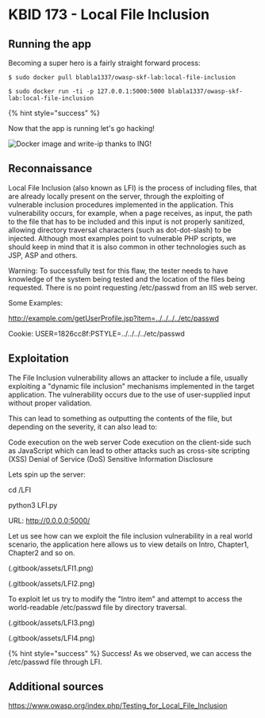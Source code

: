 # KBID 173 - Local File Inclusion


## Running the app

Becoming a super hero is a fairly straight forward process:

```text
$ sudo docker pull blabla1337/owasp-skf-lab:local-file-inclusion
```

```text
$ sudo docker run -ti -p 127.0.0.1:5000:5000 blabla1337/owasp-skf-lab:local-file-inclusion
```

{% hint style="success" %}

Now that the app is running let's go hacking! 

![Docker image and write-ip thanks to ING!](https://github.com/blabla1337/skf-labs/tree/3dc6dc14b5c176c8889318d4ea3fb3bc1cff49a5/.gitbook/assets/ING_Primary_Logo.png)

## Reconnaissance

Local File Inclusion (also known as LFI) is the process of including files, that are already locally present on the server, through the exploiting of vulnerable inclusion procedures implemented in the application. This vulnerability occurs, for example, when a page receives, as input, the path to the file that has to be included and this input is not properly sanitized, allowing directory traversal characters (such as dot-dot-slash) to be injected. Although most examples point to vulnerable PHP scripts, we should keep in mind that it is also common in other technologies such as JSP, ASP and others.

Warning: To successfully test for this flaw, the tester needs to have knowledge of the system being tested and the location of the files being requested. There is no point requesting /etc/passwd from an IIS web server.

Some Examples:

http://example.com/getUserProfile.jsp?item=../../../../etc/passwd

Cookie: USER=1826cc8f:PSTYLE=../../../../etc/passwd

## Exploitation

The File Inclusion vulnerability allows an attacker to include a file, usually exploiting a "dynamic file inclusion" mechanisms implemented in the target application. The vulnerability occurs due to the use of user-supplied input without proper validation.

This can lead to something as outputting the contents of the file, but depending on the severity, it can also lead to:

Code execution on the web server
Code execution on the client-side such as JavaScript which can lead to other attacks such as cross-site scripting (XSS)
Denial of Service (DoS)
Sensitive Information Disclosure

Lets spin up the server:
 
 cd /LFI
 
 python3 LFI.py
 
 URL: http://0.0.0.0:5000/


Let us see how can we exploit the file inclusion vulnerability in a real world scenario, the application here allows us to view details on Intro, Chapter1, Chapter2 and so on.

(.gitbook/assets/LFI1.png)

(.gitbook/assets/LFI2.png)

To exploit let us try to modify the "Intro item" and attempt to access the world-readable /etc/passwd file by directory traversal.

(.gitbook/assets/LFI3.png)

(.gitbook/assets/LFI4.png)

{% hint style="success" %} Success! As we observed, we can access the /etc/passwd file through LFI.

## Additional sources

https://www.owasp.org/index.php/Testing_for_Local_File_Inclusion 
